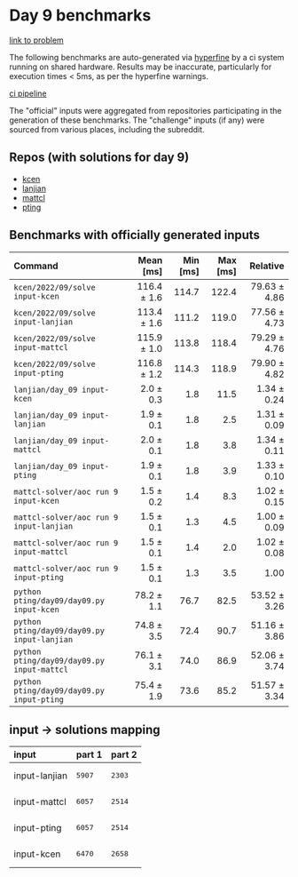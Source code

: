 # Day 9 benchmarks

[link to problem](http://adventofcode.com/2022/day/9)

The following benchmarks are auto-generated via [hyperfine](https://github.com/sharkdp/hyperfine) by a ci system running on shared hardware. Results may be inaccurate, particularly for execution times < 5ms, as per the hyperfine warnings.

[ci pipeline](http://ci.papercode.net:8080/teams/aoc2022/pipelines/aoc-compare-2022)

The "official" inputs were aggregated from repositories participating in the generation of these benchmarks. The "challenge" inputs (if any) were sourced from various places, including the subreddit.

## Repos (with solutions for day 9)


- [kcen](https://github.com/kcen/AdventOfCode)
- [lanjian](https://github.com/LanJian/aoc-2022)
- [mattcl](https://github.com/mattcl/aoc2022)
- [pting](https://github.com/pting/aoc2022)

## Benchmarks with officially generated inputs
| Command | Mean [ms] | Min [ms] | Max [ms] | Relative |
|:---|---:|---:|---:|---:|
| `kcen/2022/09/solve input-kcen` | 116.4 ± 1.6 | 114.7 | 122.4 | 79.63 ± 4.86 |
| `kcen/2022/09/solve input-lanjian` | 113.4 ± 1.6 | 111.2 | 119.0 | 77.56 ± 4.73 |
| `kcen/2022/09/solve input-mattcl` | 115.9 ± 1.0 | 113.8 | 118.4 | 79.29 ± 4.76 |
| `kcen/2022/09/solve input-pting` | 116.8 ± 1.2 | 114.3 | 118.9 | 79.90 ± 4.82 |
| `lanjian/day_09 input-kcen` | 2.0 ± 0.3 | 1.8 | 11.5 | 1.34 ± 0.24 |
| `lanjian/day_09 input-lanjian` | 1.9 ± 0.1 | 1.8 | 2.5 | 1.31 ± 0.09 |
| `lanjian/day_09 input-mattcl` | 2.0 ± 0.1 | 1.8 | 3.8 | 1.34 ± 0.11 |
| `lanjian/day_09 input-pting` | 1.9 ± 0.1 | 1.8 | 3.9 | 1.33 ± 0.10 |
| `mattcl-solver/aoc run 9 input-kcen` | 1.5 ± 0.2 | 1.4 | 8.3 | 1.02 ± 0.15 |
| `mattcl-solver/aoc run 9 input-lanjian` | 1.5 ± 0.1 | 1.3 | 4.5 | 1.00 ± 0.09 |
| `mattcl-solver/aoc run 9 input-mattcl` | 1.5 ± 0.1 | 1.4 | 2.0 | 1.02 ± 0.08 |
| `mattcl-solver/aoc run 9 input-pting` | 1.5 ± 0.1 | 1.3 | 3.5 | 1.00 |
| `python pting/day09/day09.py input-kcen` | 78.2 ± 1.1 | 76.7 | 82.5 | 53.52 ± 3.26 |
| `python pting/day09/day09.py input-lanjian` | 74.8 ± 3.5 | 72.4 | 90.7 | 51.16 ± 3.86 |
| `python pting/day09/day09.py input-mattcl` | 76.1 ± 3.1 | 74.0 | 86.9 | 52.06 ± 3.74 |
| `python pting/day09/day09.py input-pting` | 75.4 ± 1.9 | 73.6 | 85.2 | 51.57 ± 3.34 |

## input -> solutions mapping
|input|part 1|part 2|
|:---|:---|:---|
|input-lanjian|<pre>5907</pre>|<pre>2303</pre>|
|input-mattcl|<pre>6057</pre>|<pre>2514</pre>|
|input-pting|<pre>6057</pre>|<pre>2514</pre>|
|input-kcen|<pre>6470</pre>|<pre>2658</pre>|
